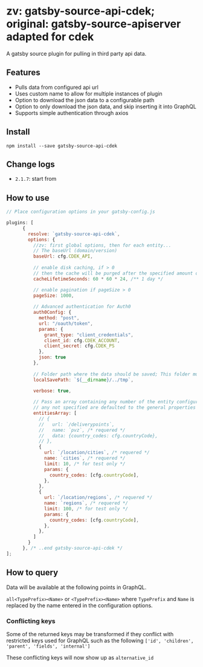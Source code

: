 # zv: gatsby-source-api-cdek; original: gatsby-source-apiserver adapted for cdek

A gatsby source plugin for pulling in third party api data.

## Features

- Pulls data from configured api url
- Uses custom name to allow for multiple instances of plugin
- Option to download the json data to a configurable path
- Option to only download the json data, and skip inserting it into GraphQL
- Supports simple authentication through axios

## Install

```
npm install --save gatsby-source-api-cdek
```

## Change logs

- `2.1.7`: start from

## How to use

```javascript
// Place configuration options in your gatsby-config.js

plugins: [
      {
        resolve: `gatsby-source-api-cdek`,
        options: {
          //zv: first global options, then for each entity...
          // The baseUrl (domain/version)
          baseUrl: cfg.CDEK_API,
    
          // enable disk caching, if > 0
          // then the cache will be purged after the specified amount of time
          cacheLifetimeSeconds: 60 * 60 * 24, /** 1 day */

          // enable pagination if pageSize > 0
          pageSize: 1000,
    
          // Advanced authentication for Auth0
          auth0Config: {
            method: "post",
            url: "/oauth/token",
            params: {
              grant_type: "client_credentials",
              client_id: cfg.CDEK_ACCOUNT,
              client_secret: cfg.CDEK_PS
            },
            json: true
          },
    
          // Folder path where the data should be saved; This folder must already exist
          localSavePath: `${__dirname}/../tmp`,
          
          verbose: true,

          // Pass an array containing any number of the entity configuration properties (except auth0Config),
          // any not specified are defaulted to the general properties that are specified
          entitiesArray: [
            // {
            //   url: `/deliverypoints`,
            //   name: `pvz`, /* requered */
            //   data: {country_codes: cfg.countryCode},
            // },
            {
              url: `/location/cities`, /* requered */
              name: `cities`, /* requered */
              limit: 10, /* for test only */
              params: {
                country_codes: [cfg.countryCode],
              },
            },
            {
              url: `/location/regions`, /* requered */
              name: `regions`, /* requered */
              limit: 100, /* for test only */
              params: {
                country_codes: [cfg.countryCode],
              },
            },
          ]
        }
      }, /* ..end gatsby-source-api-cdek */
];
```

## How to query

Data will be available at the following points in GraphQL.

`all<TypePrefix><Name>` or `<TypePrefix><Name>` where `TypePrefix` and `Name` is replaced by the name entered in the
configuration options.

### Conflicting keys

Some of the returned keys may be transformed if they conflict with restricted keys used for
GraphQL such as the following `['id', 'children', 'parent', 'fields', 'internal']`

These conflicting keys will now show up as `alternative_id`
